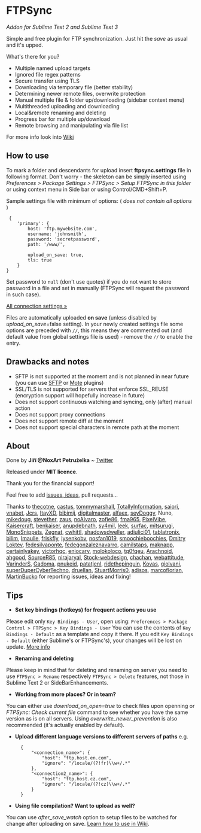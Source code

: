 FTPSync
====================
*Addon for Sublime Text 2 and Sublime Text 3*

Simple and free plugin for FTP synchronization. Just hit the _save_ as usual and it's upped.

What's there for you?
* Multiple named upload targets
* Ignored file regex patterns
* Secure transfer using TLS
* Downloading via temporary file (better stability)
* Determining newer remote files, overwrite protection
* Manual multiple file & folder up/downloading (sidebar context menu)
* Multithreaded uploading and downloading
* Local&remote renaming and deleting
* Progress bar for multiple up/download
* Remote browsing and manipulating via file list

For more info look into [Wiki](https://github.com/NoxArt/SublimeText2-FTPSync/wiki/_pages)


How to use
----------

To mark a folder and descendants for upload insert **ftpsync.settings** file in following format. Don't worry - the skeleton can be simply inserted using *Preferences > Package Settings > FTPSync > Setup FTPSync in this folder* or using context menu in Side bar or using Control/CMD+Shift+P.

Sample settings file with minimum of options:
( *does not contain all options* )

     {
        'primary': {
            host: 'ftp.mywebsite.com',
            username: 'johnsmith',
            password: 'secretpassword',
            path: '/www/',

            upload_on_save: true,
            tls: true
        }
    }

Set password to `null` (don't use quotes) if you do not want to store password in a file and set in manually (FTPSync will request the password in such case).

[All connection settings »](https://github.com/NoxArt/SublimeText2-FTPSync/wiki/All-settings)

Files are automatically uploaded **on save** (unless disabled by _upload\_on\_save_=false setting). In your newly created settings file some options are preceded with `//`, this means they are commented out (and default value from global settings file is used) - remove the `//` to enable the entry.


Drawbacks and notes
---------------------

* SFTP is not supported at the moment and is not planned in near future (you can use [SFTP](http://wbond.net/sublime_packages/sftp) or [Mote](https://github.com/SublimeText/Mote) plugins)
* SSL/TLS is not supported for servers that enforce SSL_REUSE (encryption support will hopefully increase in future)
* Does not support continuous watching and syncing, only (after) manual action
* Does not support proxy connections
* Does not support remote diff at the moment
* Does not support special characters in remote path at the moment


About
-----

Done by **Jiří @NoxArt Petruželka** ~ [Twitter](https://twitter.com/NoxArt)

Released under **MIT licence**.

Thank you for the financial support!

Feel free to add [issues, ideas](https://github.com/NoxArt/SublimeText2-FTPSync/issues), pull requests...

Thanks to [thecotne](https://github.com/thecotne), [castus](https://github.com/castus), [tommymarshall](https://github.com/tommymarshall), [TotallyInformation](https://github.com/TotallyInformation), [saiori](https://github.com/saiori), [vnabet](https://github.com/vnabet), [Jcrs](https://github.com/Jcrs), [ItayXD](https://github.com/ItayXD), [bibimij](https://github.com/bibimij), [digitalmaster](https://github.com/digitalmaster), [alfaex](https://github.com/alfaex), [seyDoggy](https://github.com/seyDoggy), Nuno, [mikedoug](https://github.com/mikedoug), [stevether](https://github.com/stevether), [zaus](https://github.com/zaus), [noAlvaro](https://github.com/noAlvaro), [zofie86](https://github.com/zofie86), [fma965](https://github.com/fma965), [PixelVibe](https://github.com/PixelVibe), [Kaisercraft](https://github.com/Kaisercraft), [benkaiser](https://github.com/benkaiser), [anupdebnath](https://github.com/anupdebnath), [sy4mil](https://github.com/sy4mil), [leek](https://github.com/leek), [surfac](https://github.com/surfac), [mitsurugi](https://github.com/mitsurugi), [MonoSnippets](https://github.com/MonoSnippets), [Zegnat](https://github.com/Zegnat), [cwhittl](https://github.com/cwhittl), [shadowsdweller](https://github.com/shadowsdweller), [adiulici01](https://github.com/adiulici01), [tablatronix](https://github.com/tablatronix), [bllim](https://github.com/bllim), [Imaulle](https://github.com/Imaulle), [friskfly](https://github.com/friskfly), [lysenkobv](https://github.com/lysenkobv), [nosfan1019](https://github.com/nosfan1019), [smoochieboochies](https://github.com/smoochieboochies), [Dmitry Loktev](https://github.com/unknownexception), [fedesilvaponte](https://github.com/fedesilvaponte), [fedegonzaleznavarro](https://github.com/fedegonzaleznavarro), [camilstaps](https://github.com/camilstaps), [maknapp](https://github.com/maknapp), [certainlyakey](https://github.com/certainlyakey), [victorhqc](https://github.com/victorhqc), [eniocarv](https://github.com/eniocarv), [molokoloco](https://github.com/molokoloco), [tq0fqeu](https://github.com/tq0fqeu), [Arachnoid](https://github.com/Arachnoid), [ahgood](https://github.com/ahgood), [SourceR85](https://github.com/SourceR85), [nirajaryal](https://github.com/nirajaryal), [Stock-webdesign](https://github.com/Stock-Webdesign), [chachan](https://github.com/chachan), [webattitude](https://github.com/webattitude), [VarinderS](https://github.com/VarinderS), [Gadoma](https://github.com/Gadoma), [pnukeid](https://github.com/pnukeid), [patatjenl](https://github.com/patatjenl), [ridethepinguin](https://github.com/ridethepenguin), [Kovas](https://github.com/Kovas), [giolvani](https://github.com/giolvani), [superDuperCyberTechno](https://github.com/superDuperCyberTechno), [druellan](https://github.com/druellan), [StuartMorris0](https://github.com/StuartMorris0), [adisos](https://github.com/adisos), [marcoflorian](https://github.com/marcoflorian), [MartinBucko](https://github.com/MartinBucko)
for reporting issues, ideas and fixing!


Tips
----

* **Set key bindings (hotkeys) for frequent actions you use**

Please edit only `Key Bindings - User`, open using:
`Preferences > Package Control > FTPSync > Key Bindings - User`
You can use the contents of `Key Bindings - Default` as a template and copy it there. If you edit `Key Bindings - Default` (either Sublime's or FTPSync's), your changes will be lost on update.
[More info](https://github.com/NoxArt/SublimeText2-FTPSync/wiki/Key-bindings)

* **Renaming and deleting**

Please keep in mind that for deleting and renaming on server you need to use `FTPSync > Rename` respectively `FTPSync > Delete` features, not those in Sublime Text 2 or SideBarEnhancements.

* **Working from more places? Or in team?**

You can either use *download_on_open=true* to check files upon openning or *FTPSync: Check current file* command to see whether you have the same version as is on all servers. Using *overwrite_newer_prevention* is also recommended (it's actually enabled by default).

* **Upload different language versions to different servers of paths** e.g.

        {
            "<connection_name>": {
                "host": "ftp.host.en.com",
                "ignore": "/locale/(?!fr)\\w+/.*"
            },
            "<connection2_name>": {
                "host": "ftp.host.cz.com",
                "ignore": "/locale/(?!cz)\\w+/.*"
            }
        }

* **Using file compilation? Want to upload as well?**

You can use *after_save_watch* option to setup files to be watched for change after uploading on save. [Learn how to use in Wiki](https://github.com/NoxArt/SublimeText2-FTPSync/wiki/Why-and-how-to-use-afterwatch).
